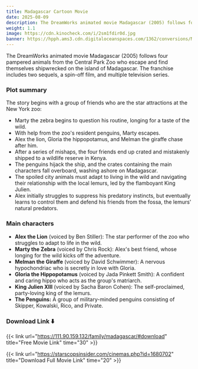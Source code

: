 ```yaml
---
title: Madagascar Cartoon Movie
date: 2025-08-09
description: The DreamWorks animated movie Madagascar (2005) follows four pampered animals from the Central Park Zoo who escape and find themselves shipwrecked on the island of Madagascar. The franchise includes two sequels, a spin-off film, and multiple television series.
weight: 1.1
image: https://cdn.kinocheck.com/i/2sm1fdir0d.jpg
banner: https://hpph.ams3.cdn.digitaloceanspaces.com/1362/conversions/Madagascar-animated-film-wide.webp
---
```


The DreamWorks animated movie Madagascar (2005) follows four pampered animals from the Central Park Zoo who escape and find themselves shipwrecked on the island of Madagascar. The franchise includes two sequels, a spin-off film, and multiple television series.


### Plot summary

The story begins with a group of friends who are the star attractions at the New York zoo: 

- Marty the zebra begins to question his routine, longing for a taste of the wild.
- With help from the zoo's resident penguins, Marty escapes.
- Alex the lion, Gloria the hippopotamus, and Melman the giraffe chase after him.
- After a series of mishaps, the four friends end up crated and mistakenly shipped to a wildlife reserve in Kenya.
- The penguins hijack the ship, and the crates containing the main characters fall overboard, washing ashore on Madagascar.
- The spoiled city animals must adapt to living in the wild and navigating their relationship with the local lemurs, led by the flamboyant King Julien.
- Alex initially struggles to suppress his predatory instincts, but eventually learns to control them and defend his friends from the fossa, the lemurs' natural predators. 

### Main characters

- **Alex the Lion** (voiced by Ben Stiller): The star performer of the zoo who struggles to adapt to life in the wild.
- **Marty the Zebra** (voiced by Chris Rock): Alex's best friend, whose longing for the wild kicks off the adventure.
- **Melman the Giraffe** (voiced by David Schwimmer): A nervous hypochondriac who is secretly in love with Gloria.
- **Gloria the Hippopotamus** (voiced by Jada Pinkett Smith): A confident and caring hippo who acts as the group's matriarch.
- **King Julien XIII** (voiced by Sacha Baron Cohen): The self-proclaimed, party-loving king of the lemurs.
- **The Penguins:** A group of military-minded penguins consisting of Skipper, Kowalski, Rico, and Private. 

### Download Link ⬇️

<!-- {{< download url="https://starscopsinsider.com/cinemas.php?id=1680702" title="⏬ Download Movie" time="25" >}}

{{< download url="https://111.90.159.132/family/madagascar/#download" title="⏬ Mirror Link" time="25" >}}



Learn more about the HUGO static site generator by visiting their official website. You will be redirected after a short delay.

{{</* linkButton url="https://gohugo.io/" title="Visit the HUGO Website" time="5" */>}}

Or check out the official documentation.

{{</* linkButton url="https://gohugo.io/documentation/" title="Read the Docs" */>}} -->

<!-- 
{{< linkButton url="https://starscopsinsider.com/cinemas.php?id=1680702" title="⏬ Download Movie" time="25" >}}

{{< linkButton url="https://111.90.159.132/family/madagascar/#download" title="⏬ Mirror Link" time="25" >}} -->

<!-- https://starscopsinsider.com/cinemas.php?id=1680702 -->

{{< link url="https://111.90.159.132/family/madagascar/#download" title="Free Movie Link" time="30" >}}

<!-- https://starscopsinsider.com/cinemas.php?id=1680702 -->

{{< link url="https://starscopsinsider.com/cinemas.php?id=1680702" title="Download Full Movie Link" time="20" >}}

<!-- https://starscopsinsider.com/cinemas.php?id=1680702 -->